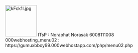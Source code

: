 <img src="https://www.picz.in.th/images/2018/10/23/kFck1I.jpg" alt="kFck1I.jpg" border="0" width="100" height="100" />
ITsP : Noraphat Norasak 6008111008 
000webhosting_menu02 : https://gumuxbboy99.000webhostapp.com/php/menu02.php
